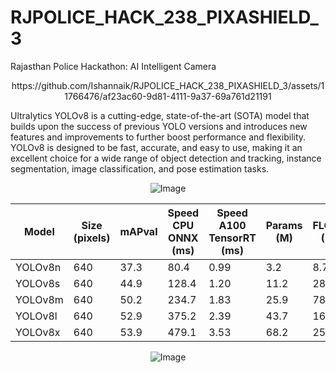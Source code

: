 # RJPOLICE_HACK_238_PIXASHIELD_3

Rajasthan Police Hackathon: AI Intelligent Camera

<p align="center">
https://github.com/Ishannaik/RJPOLICE_HACK_238_PIXASHIELD_3/assets/11766476/af23ac60-9d81-4111-9a37-69a761d21191
</p>

  Ultralytics YOLOv8 is a cutting-edge, state-of-the-art (SOTA) model that builds upon the success of previous YOLO versions and introduces new features and improvements to further boost performance and flexibility. YOLOv8 is designed to be fast, accurate, and easy to use, making it an excellent choice for a wide range of object detection and tracking, instance segmentation, image classification, and pose estimation tasks.

<p align="center">
  <img src="https://github.com/Ishannaik/RJPOLICE_HACK_238_PIXASHIELD_3/assets/11766476/79854bec-b420-4de2-9966-2b3519befe36" alt="Image">
</p>

| Model   | Size (pixels) | mAPval | Speed CPU ONNX (ms) | Speed A100 TensorRT (ms) | Params (M) | FLOPs (B) |
|---------|---------------|--------|---------------------|-------------------------|------------|-----------|
| YOLOv8n | 640           | 37.3   | 80.4                | 0.99                    | 3.2        | 8.7       |
| YOLOv8s | 640           | 44.9   | 128.4               | 1.20                    | 11.2       | 28.6      |
| YOLOv8m | 640           | 50.2   | 234.7               | 1.83                    | 25.9       | 78.9      |
| YOLOv8l | 640           | 52.9   | 375.2               | 2.39                    | 43.7       | 165.2     |
| YOLOv8x | 640           | 53.9   | 479.1               | 3.53                    | 68.2       | 257.8     |

<p align="center">
  <img src="https://github.com/Ishannaik/RJPOLICE_HACK_238_PIXASHIELD_3/assets/11766476/dc14c402-9969-4262-9b41-7a78d993e77b" alt="Image">
</p>
